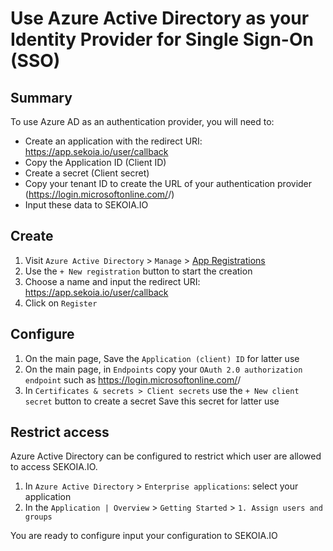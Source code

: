 # Use Azure Active Directory as your Identity Provider for Single Sign-On (SSO)

## Summary

To use Azure AD as an authentication provider, you will need to:

* Create an application with the redirect URI: https://app.sekoia.io/user/callback
* Copy the Application ID (Client ID)
* Create a secret (Client secret)
* Copy your tenant ID to create the URL of your authentication provider (https://login.microsoftonline.com/<YOUR TENANT ID>/)
* Input these data to SEKOIA.IO

## Create

1. Visit `Azure Active Directory` > `Manage` > [App Registrations](https://portal.azure.com/#view/Microsoft_AAD_IAM/ActiveDirectoryMenuBlade/~/RegisteredApps)
2. Use the `+ New registration` button to start the creation
3. Choose a name and input the redirect URI: https://app.sekoia.io/user/callback
4. Click on `Register`

## Configure

1. On the main page, Save the `Application (client) ID` for latter use
2. On the main page, in `Endpoints` copy your `OAuth 2.0 authorization endpoint` such as https://login.microsoftonline.com/<YOUR TENANT ID>/
3. In `Certificates & secrets > Client secrets` use the `+ New client secret` button to create a secret Save this secret for latter use

## Restrict access

Azure Active Directory can be configured to restrict which user are allowed to access SEKOIA.IO.

1. In `Azure Active Directory` > `Enterprise applications`: select your application
2. In the `Application | Overview` > `Getting Started` > `1. Assign users and groups`

You are ready to configure input your configuration to SEKOIA.IO